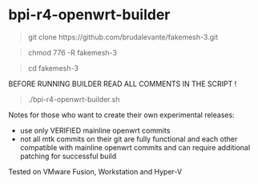 # bpi-r4-openwrt-builder
 
 >git clone ht<span>tps://github.com/brudalevante/fakemesh-3.git
 
 >chmod 776 -R fakemesh-3
 
 >cd fakemesh-3
 
 BEFORE RUNNING BUILDER READ ALL COMMENTS IN THE SCRIPT !
 
 >./bpi-r4-openwrt-builder.sh
 
 
 Notes for those who want to create their own experimental releases:
- use only VERIFIED mainline openwrt commits
- not all mtk  commits on their git are fully functional and each other compatible
  with mainline openwrt commits and can require additional patching for successful 
  build
 
  
 Tested on VMware Fusion, Workstation and Hyper-V
